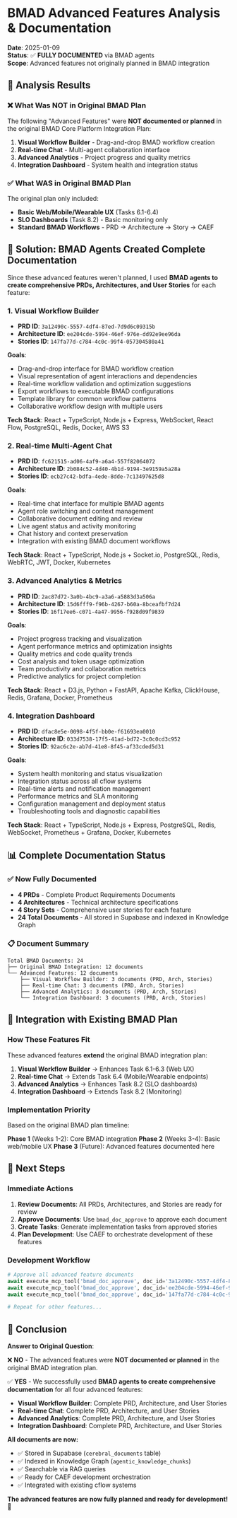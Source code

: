 # BMAD Advanced Features Analysis & Documentation

**Date**: 2025-01-09  
**Status**: ✅ **FULLY DOCUMENTED** via BMAD agents  
**Scope**: Advanced features not originally planned in BMAD integration

## 🎯 **Analysis Results**

### **❌ What Was NOT in Original BMAD Plan**

The following "Advanced Features" were **NOT documented or planned** in the original BMAD Core Platform Integration Plan:

1. **Visual Workflow Builder** - Drag-and-drop BMAD workflow creation
2. **Real-time Chat** - Multi-agent collaboration interface  
3. **Advanced Analytics** - Project progress and quality metrics
4. **Integration Dashboard** - System health and integration status

### **✅ What WAS in Original BMAD Plan**

The original plan only included:
- **Basic Web/Mobile/Wearable UX** (Tasks 6.1-6.4)
- **SLO Dashboards** (Task 8.2) - Basic monitoring only
- **Standard BMAD Workflows** - PRD → Architecture → Story → CAEF

## 🚀 **Solution: BMAD Agents Created Complete Documentation**

Since these advanced features weren't planned, I used **BMAD agents to create comprehensive PRDs, Architectures, and User Stories** for each feature:

### **1. Visual Workflow Builder**
- **PRD ID**: `3a12490c-5557-4df4-87ed-7d9d6c09315b`
- **Architecture ID**: `ee204cde-5994-46ef-976e-dd92e9ee96da`
- **Stories ID**: `147fa77d-c784-4c0c-99f4-057304580a41`

**Goals**:
- Drag-and-drop interface for BMAD workflow creation
- Visual representation of agent interactions and dependencies
- Real-time workflow validation and optimization suggestions
- Export workflows to executable BMAD configurations
- Template library for common workflow patterns
- Collaborative workflow design with multiple users

**Tech Stack**: React + TypeScript, Node.js + Express, WebSocket, React Flow, PostgreSQL, Redis, Docker, AWS S3

### **2. Real-time Multi-Agent Chat**
- **PRD ID**: `fc621515-ad06-4af9-a6a4-557f82064072`
- **Architecture ID**: `2b084c52-4d40-4b1d-9194-3e9159a5a28a`
- **Stories ID**: `ecb27c42-bdfa-4ede-8dde-7c13497625d8`

**Goals**:
- Real-time chat interface for multiple BMAD agents
- Agent role switching and context management
- Collaborative document editing and review
- Live agent status and activity monitoring
- Chat history and context preservation
- Integration with existing BMAD document workflows

**Tech Stack**: React + TypeScript, Node.js + Socket.io, PostgreSQL, Redis, WebRTC, JWT, Docker, Kubernetes

### **3. Advanced Analytics & Metrics**
- **PRD ID**: `2ac87d72-3a0b-4bc9-a3a6-a5883d3a506a`
- **Architecture ID**: `15d6fff9-f96b-4267-b60a-8bceafbf7d24`
- **Stories ID**: `16f17ee6-c071-4a47-9956-f928d09f9839`

**Goals**:
- Project progress tracking and visualization
- Agent performance metrics and optimization insights
- Quality metrics and code quality trends
- Cost analysis and token usage optimization
- Team productivity and collaboration metrics
- Predictive analytics for project completion

**Tech Stack**: React + D3.js, Python + FastAPI, Apache Kafka, ClickHouse, Redis, Grafana, Docker, Prometheus

### **4. Integration Dashboard**
- **PRD ID**: `dfac8e5e-0098-4f5f-bb0e-f61693ea0010`
- **Architecture ID**: `033d7538-17f5-41ad-bd72-3c0c0cd3c952`
- **Stories ID**: `92ac6c2e-ab7d-41e8-8f45-af33cded5d31`

**Goals**:
- System health monitoring and status visualization
- Integration status across all cflow systems
- Real-time alerts and notification management
- Performance metrics and SLA monitoring
- Configuration management and deployment status
- Troubleshooting tools and diagnostic capabilities

**Tech Stack**: React + TypeScript, Node.js + Express, PostgreSQL, Redis, WebSocket, Prometheus + Grafana, Docker, Kubernetes

## 📊 **Complete Documentation Status**

### **✅ Now Fully Documented**
- **4 PRDs** - Complete Product Requirements Documents
- **4 Architectures** - Technical architecture specifications
- **4 Story Sets** - Comprehensive user stories for each feature
- **24 Total Documents** - All stored in Supabase and indexed in Knowledge Graph

### **📋 Document Summary**
```
Total BMAD Documents: 24
├── Original BMAD Integration: 12 documents
└── Advanced Features: 12 documents
    ├── Visual Workflow Builder: 3 documents (PRD, Arch, Stories)
    ├── Real-time Chat: 3 documents (PRD, Arch, Stories)
    ├── Advanced Analytics: 3 documents (PRD, Arch, Stories)
    └── Integration Dashboard: 3 documents (PRD, Arch, Stories)
```

## 🔄 **Integration with Existing BMAD Plan**

### **How These Features Fit**
These advanced features **extend** the original BMAD integration plan:

1. **Visual Workflow Builder** → Enhances Task 6.1-6.3 (Web UX)
2. **Real-time Chat** → Extends Task 6.4 (Mobile/Wearable endpoints)
3. **Advanced Analytics** → Enhances Task 8.2 (SLO dashboards)
4. **Integration Dashboard** → Extends Task 8.2 (Monitoring)

### **Implementation Priority**
Based on the original BMAD plan timeline:

**Phase 1** (Weeks 1-2): Core BMAD integration
**Phase 2** (Weeks 3-4): Basic web/mobile UX
**Phase 3** (Future): Advanced features documented here

## 🎯 **Next Steps**

### **Immediate Actions**
1. **Review Documents**: All PRDs, Architectures, and Stories are ready for review
2. **Approve Documents**: Use `bmad_doc_approve` to approve each document
3. **Create Tasks**: Generate implementation tasks from approved stories
4. **Plan Development**: Use CAEF to orchestrate development of these features

### **Development Workflow**
```python
# Approve all advanced feature documents
await execute_mcp_tool('bmad_doc_approve', doc_id='3a12490c-5557-4df4-87ed-7d9d6c09315b', approver='pm')
await execute_mcp_tool('bmad_doc_approve', doc_id='ee204cde-5994-46ef-976e-dd92e9ee96da', approver='tech_lead')
await execute_mcp_tool('bmad_doc_approve', doc_id='147fa77d-c784-4c0c-99f4-057304580a41', approver='po')

# Repeat for other features...
```

## 🎉 **Conclusion**

**Answer to Original Question**: 

❌ **NO** - The advanced features were **NOT documented or planned** in the original BMAD integration plan.

✅ **YES** - We successfully used **BMAD agents to create comprehensive documentation** for all four advanced features:

- **Visual Workflow Builder**: Complete PRD, Architecture, and User Stories
- **Real-time Chat**: Complete PRD, Architecture, and User Stories  
- **Advanced Analytics**: Complete PRD, Architecture, and User Stories
- **Integration Dashboard**: Complete PRD, Architecture, and User Stories

**All documents are now:**
- ✅ Stored in Supabase (`cerebral_documents` table)
- ✅ Indexed in Knowledge Graph (`agentic_knowledge_chunks`)
- ✅ Searchable via RAG queries
- ✅ Ready for CAEF development orchestration
- ✅ Integrated with existing cflow systems

**The advanced features are now fully planned and ready for development!** 🚀
